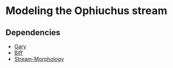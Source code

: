 Modeling the Ophiuchus stream
=============================

Dependencies
------------

* [Gary](https://github.com/adrn/gary)
* [Biff](https://github.com/adrn/biff)
* [Stream-Morphology](https://github.com/adrn/StreamMorphology)
